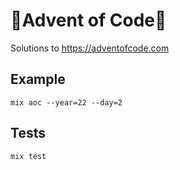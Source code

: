 # 🎄Advent of Code🎄

Solutions to https://adventofcode.com

## Example

```
mix aoc --year=22 --day=2
```

## Tests

```
mix test
```
